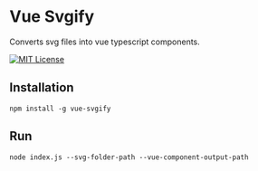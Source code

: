 
# Vue Svgify
Converts svg files into vue typescript components.

[![MIT License](https://img.shields.io/badge/logo-javascript-blue?logo=javascript)](https://choosealicense.com/licenses/mit/)

## Installation


```npm install -g vue-svgify```

## Run


```node index.js --svg-folder-path --vue-component-output-path```

